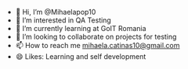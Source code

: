 - 👋 Hi, I’m @Mihaelapop10
- 👀 I’m interested in QA Testing
- 🌱 I’m currently learning at GoIT Romania
- 💞️ I’m looking to collaborate on projects for testing
- 📫 How to reach me
  mihaela.catinas10@gmail.com
- 😄 Likes: Learning and self development
